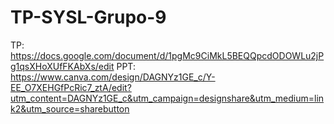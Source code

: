 # TP-SYSL-Grupo-9

TP: https://docs.google.com/document/d/1pgMc9CiMkL5BEQQpcdODOWLu2jPg1qsXHoXUfFKAbXs/edit
PPT: https://www.canva.com/design/DAGNYz1GE_c/Y-EE_O7XEHGfPcRic7_ztA/edit?utm_content=DAGNYz1GE_c&utm_campaign=designshare&utm_medium=link2&utm_source=sharebutton

